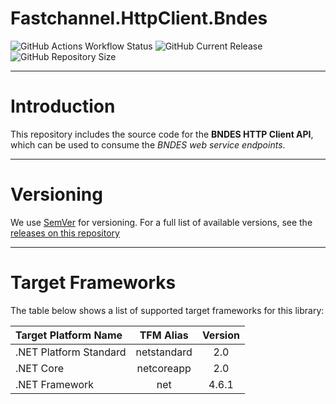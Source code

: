 # Fastchannel.HttpClient.Bndes

![GitHub Actions Workflow Status](https://img.shields.io/github/actions/workflow/status/fastchannel/Fastchannel.HttpClient.Bndes/publish-nuget-on-new-version-tags.yml?branch=main&event=push&style=plastic&logo=githubactions&logoColor=white&label=Latest%20Build)
![GitHub Current Release](https://img.shields.io/github/v/release/fastchannel/Fastchannel.HttpClient.Bndes?sort=semver&display_name=release&style=plastic&logo=github&label=Current%20Release)
![GitHub Repository Size](https://img.shields.io/github/repo-size/fastchannel/Fastchannel.HttpClient.Bndes?style=plastic&logo=github&label=Repo%20Size)

---

# Introduction

This repository includes the source code for the **BNDES HTTP Client API**, which can be used to consume the _BNDES web service endpoints_.

---

# Versioning

We use [SemVer](http://semver.org/) for versioning. For a full list of available versions, see the [releases on this repository](https://github.com/fastchannel/Fastchannel.HttpClient.Bndes/releases)

---

# Target Frameworks

The table below shows a list of supported target frameworks for this library:

| Target Platform Name   | TFM Alias   | Version |
|:-----------------------|:-----------:|:-------:|
| .NET Platform Standard | netstandard | 2.0     |
| .NET Core              | netcoreapp  | 2.0     |
| .NET Framework         | net         | 4.6.1   |
